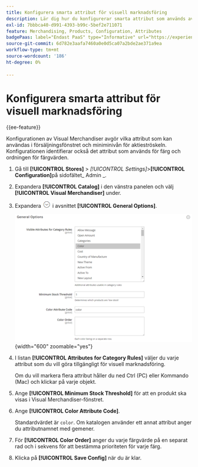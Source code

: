 ```yaml
---
title: Konfigurera smarta attribut för visuell marknadsföring
description: Lär dig hur du konfigurerar smarta attribut som används av Visual Merchandiser.
exl-id: 7bbbca40-d991-4393-b99c-5bef2e711071
feature: Merchandising, Products, Configuration, Attributes
badgePaas: label="Endast PaaS" type="Informative" url="https://experienceleague.adobe.com/sv/docs/commerce/user-guides/product-solutions" tooltip="Gäller endast Adobe Commerce i molnprojekt (Adobe-hanterad PaaS-infrastruktur) och lokala projekt."
source-git-commit: 6d782e3aafa7460a0e0d5ca07a2bde2ae371a9ea
workflow-type: tm+mt
source-wordcount: '186'
ht-degree: 0%

---
```


# Konfigurera smarta attribut för visuell marknadsföring

{{ee-feature}}

Konfigurationen av Visual Merchandiser avgör vilka attribut som kan användas i försäljningsfönstret och miniminivån för aktieströskeln. Konfigurationen identifierar också det attribut som används för färg och ordningen för färgvärden.

1. Gå till **[!UICONTROL Stores]** > _[!UICONTROL Settings]_>**[!UICONTROL Configuration]**&#x200B;på sidofältet_ Admin _.

1. Expandera **[!UICONTROL Catalog]** i den vänstra panelen och välj **[!UICONTROL Visual Merchandiser]** under.

1. Expandera ![Expansionsväljaren](../assets/icon-display-expand.png) i avsnittet **[!UICONTROL General Options]**.

   ![Katalogkonfiguration - visuell handlare](../configuration-reference/catalog/assets/catalog-visual-merchandiser-general-options.png){width="600" zoomable="yes"}

1. I listan **[!UICONTROL Attributes for Category Rules]** väljer du varje attribut som du vill göra tillgängligt för visuell marknadsföring.

   Om du vill markera flera attribut håller du ned Ctrl (PC) eller Kommando (Mac) och klickar på varje objekt.

1. Ange **[!UICONTROL Minimum Stock Threshold]** för att en produkt ska visas i Visual Merchandiser-fönstret.

1. Ange **[!UICONTROL Color Attribute Code]**.

   Standardvärdet är `color`. Om katalogen använder ett annat attribut anger du attributnamnet med gemener.

1. För **[!UICONTROL Color Order]** anger du varje färgvärde på en separat rad och i sekvens för att bestämma prioriteten för varje färg.

1. Klicka på **[!UICONTROL Save Config]** när du är klar.
